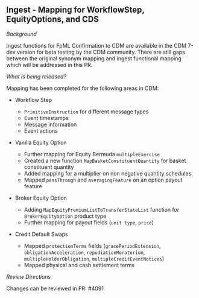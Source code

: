 ## Ingest - Mapping for WorkflowStep, EquityOptions, and CDS

*Background*

Ingest functions for FpML Confirmation to CDM are available in the CDM 7-dev version for beta testing by the CDM community. There are still gaps between the original synonym mapping and ingest functional mapping which will be addressed in this PR.

*What is being released?*

Mapping has been completed for the following areas in CDM:

- Workflow Step
    - `PrimitiveInstruction` for different message types
    - Event timestamps
    - Message information
    - Event actions

- Vanilla Equity Option
    - Further mapping for Equity Bermuda `multipleExercise`
    - Created a new function `MapBasketConstituentQuantity` for basket constituent quantity
    - Added mapping for a multiplier on non negative quantity schedules
    - Mapped `passThrough` and `averagingFeature` on an option payout feature

- Broker Equity Option
    - Adding `MapEquityPremiumListToTransferStateList` function for `BrokerEquityOption` product type
    - Further mapping for payout fields (`unit type`, `price`)

- Credit Default Swaps
    - Mapped `protectionTerms` fields (`gracePeriodExtension`, `obligationAcceleration`, `repudiationMoratorium`, `multipleHolderObligation`, `multipleCreditEventNotices`)
    - Mapped physical and cash settlement terms

*Review Directions*

Changes can be reviewed in PR: #4091

